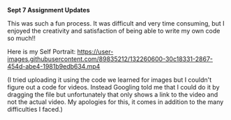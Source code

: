 **Sept 7 Assignment Updates**

This was such a fun process. It was difficult and very time consuming, but I enjoyed the creativity and satisfaction of being able to write my own code so much!! 

Here is my Self Portrait: 
https://user-images.githubusercontent.com/89835212/132260600-30c18331-2867-454d-abe4-1981b9edb634.mp4

(I tried uploading it using the code we learned for images but I couldn't figure out a code for videos. Instead Googling told me that I could do it by dragging the file but unfortunately that only shows a link to the video and not the actual video. My apologies for this, it comes in addition to the many difficulties I faced.) 





